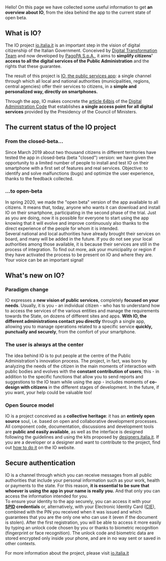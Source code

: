 Hello! On this page we have collected some useful information to get **an overview about IO**, from the idea behind the app to the current state of open beta. 

**What is IO?**
-------------
The IO project [io.italia.it](https://io.italia.it) is an important step in the vision of digital citizenship of the Italian Government. Conceived by [Digital Transformation Team](https://teamdigitale.governo.it/en/) and now developed by [PagoPA S.p.A.](https://www.pagopa.it/), it aims to **simplify citizens' access to all the digital services of the Public Administration** and the rights that these guarantee.

The result of this project is [IO, the public services app](https://io.italia.it/): a single channel through which all local and national authorities (municipalities, regions, central agencies) offer their services to citizens, in a **simple and personalized way, directly on smartphones.**

Through the app, IO makes concrete the [article 64bis](https://docs.italia.it/italia/piano-triennale-ict/codice-amministrazione-digitale-docs/it/v2021-07-30/_rst/capo_V-sezione_III-articolo_64-bis.html) of the [Digital Administration Code](https://docs.italia.it/italia/piano-triennale-ict/codice-amministrazione-digitale-docs/it/v2021-07-30/index.html) that establishes **a single access point for all digital services** provided by the Presidency of the Council of Ministers.

**The current status of the IO project**
------------------------------------
### From the closed-beta...

Since March 2019 about two thousand citizens in different territories have tested the app in closed-beta (beta "closed") version: we have given the opportunity to a limited number of people to install and test IO on their smartphone with a first set of features and real services. Objective: to identify and solve malfunctions (bugs) and optimize the user experience, thanks to the feedback collected.

### ...to open-beta 

In spring 2020, we made the "open beta" version of the app available to all citizens. It means that, today, anyone who wants it can download and install IO on their smartphone, participating in the second phase of the trial. Just as you are doing, now it is possible for everyone to start using the app knowing that it will evolve and improve continuously also thanks to the direct experience of the people for whom it is intended.<br/>
Several national and local authorities have already brought their services on board, and many will be added in the future. If you do not see your local authorities among those available, it is because their services are still in the process of integration. To find out more, ask your municipality or region if they have activated the process to be present on IO and where they are. Your voice can be an important signal!

**What's new on IO?**
-------------------------------
### Paradigm change 
IO expresses a **new vision of public services**, completely **focused on your needs**. Usually, it is you - an individual citizen - who has to understand how to access the services of the various entities and manage the requirements towards the State, on dozens of different sites and apps. **With IO, the different administrations contact you directly** through a single app, allowing you to manage operations related to a specific service **quickly, punctually and securely**, from the comfort of your smartphone. 

### The user is always at the center
The idea behind IO is to put people at the centre of the Public Administration's innovation process. The project, in fact, was born by analyzing the needs of the citizen in the main moments of interaction with public bodies and evolves with the **constant contribution of users**; this - in addition to the specific functions that allow you to send reports and suggestions to the IO team while using the app - includes moments of **co-design with citizens** in the different stages of development. In the future, if you want, your help could be valuable too!

### Open Source model
IO is a project conceived as a **collective heritage**: it has an **entirely open source** soul, i.e. based on open and collaborative development processes. All component code, documentation, discussions and development tools are **public and easily available**, as well as the interface is designed following the guidelines and using the kits proposed by [designers.italia.it](https://designers.italia.it). If you are a developer or a designer and want to contribute to the project, find out [how to do it](https://io.italia.it/sviluppatori/) on the IO website.

**Secure authentication**
-------------------------
IO is a channel through which you can receive messages from all public authorities that include your personal information such as your work, health or payments to the state. For this reason, **it is essential to be sure that whoever is using the app in your name is really you.** And that only you can access the information intended for you.<br/>
To ensure your identity to the app securely, you can access it with your **[SPID](https://innovazione.gov.it/it/progetti/spid/) credentials** or, alternatively, with your Electronic Identity Card ([CIE](https://innovazione.gov.it/it/progetti/cie/)), combined with the PIN you received when it was issued and which guarantees that you are the only one who can use it (even if the document is stolen). After the first registration, you will be able to access it more easily by typing an unlock code chosen by you or thanks to biometric recognition (fingerprint or face recognition). The unlock code and biometric data are stored encrypted only inside your phone, and are in no way sent or saved in other contexts. 

For more information about the project, please visit [io.italia.it](https://io.italia.it)
